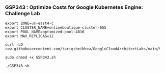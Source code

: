 ### GSP343 :  Optimize Costs for Google Kubernetes Engine: Challenge Lab 

```
export ZONE=us-east4-c
export CLUSTER_NAME=onlineboutique-cluster-655
export POOL_NAME=optimized-pool-4816
export MAX_REPLICAS=12
```

```
curl -LO raw.githubusercontent.com/tariqsheikhsw/GoogleCloudArchitectLabs/main/Solutions/GSP343.sh

sudo chmod +x GSP343.sh

./GSP343.sh
```


